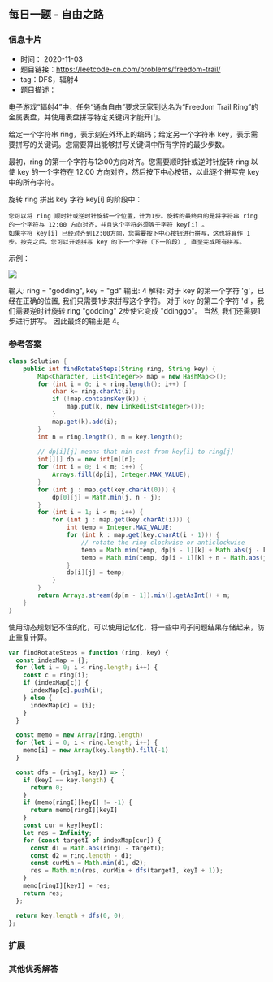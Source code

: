 ## 每日一题 - 自由之路
### 信息卡片 

- 时间： 2020-11-03
- 题目链接：https://leetcode-cn.com/problems/freedom-trail/
- tag：DFS，辐射4
- 题目描述：

电子游戏“辐射4”中，任务“通向自由”要求玩家到达名为“Freedom Trail Ring”的金属表盘，并使用表盘拼写特定关键词才能开门。

给定一个字符串 ring，表示刻在外环上的编码；给定另一个字符串 key，表示需要拼写的关键词。您需要算出能够拼写关键词中所有字符的最少步数。

最初，ring 的第一个字符与12:00方向对齐。您需要顺时针或逆时针旋转 ring 以使 key 的一个字符在 12:00 方向对齐，然后按下中心按钮，以此逐个拼写完 key 中的所有字符。

旋转 ring 拼出 key 字符 key[i] 的阶段中：

    您可以将 ring 顺时针或逆时针旋转一个位置，计为1步。旋转的最终目的是将字符串 ring 的一个字符与 12:00 方向对齐，并且这个字符必须等于字符 key[i] 。
    如果字符 key[i] 已经对齐到12:00方向，您需要按下中心按钮进行拼写，这也将算作 1 步。按完之后，您可以开始拼写 key 的下一个字符（下一阶段）, 直至完成所有拼写。

示例：

 ![](https://assets.leetcode-cn.com/aliyun-lc-upload/uploads/2018/10/22/ring.jpg)
 

输入: ring = "godding", key = "gd"
输出: 4
解释:
 对于 key 的第一个字符 'g'，已经在正确的位置, 我们只需要1步来拼写这个字符。 
 对于 key 的第二个字符 'd'，我们需要逆时针旋转 ring "godding" 2步使它变成 "ddinggo"。
 当然, 我们还需要1步进行拼写。
 因此最终的输出是 4。



### 参考答案

```java
class Solution {
    public int findRotateSteps(String ring, String key) {
        Map<Character, List<Integer>> map = new HashMap<>();
        for (int i = 0; i < ring.length(); i++) {
            char k= ring.charAt(i);
            if (!map.containsKey(k)) {
                map.put(k, new LinkedList<Integer>());
            }
            map.get(k).add(i);
        }
        int n = ring.length(), m = key.length();
        
        // dp[i][j] means that min cost from key[i] to ring[j]
        int[][] dp = new int[m][n];
        for (int i = 0; i < m; i++) {
            Arrays.fill(dp[i], Integer.MAX_VALUE);
        }
        for (int j : map.get(key.charAt(0))) {
            dp[0][j] = Math.min(j, n - j);
        }
        for (int i = 1; i < m; i++) {
            for (int j : map.get(key.charAt(i))) {
                int temp = Integer.MAX_VALUE;
                for (int k : map.get(key.charAt(i - 1))) {
                    // rotate the ring clockwise or anticlockwise
                    temp = Math.min(temp, dp[i - 1][k] + Math.abs(j - k));
                    temp = Math.min(temp, dp[i - 1][k] + n - Math.abs(j - k));
                }
                dp[i][j] = temp;
            }
        }
        return Arrays.stream(dp[m - 1]).min().getAsInt() + m;
    }
}
```
使用动态规划记不住的化，可以使用记忆化，将一些中间子问题结果存储起来，防止重复计算。
```js
var findRotateSteps = function (ring, key) {
  const indexMap = {};
  for (let i = 0; i < ring.length; i++) {
    const c = ring[i];
    if (indexMap[c]) {
      indexMap[c].push(i);
    } else {
      indexMap[c] = [i];
    }
  }

  const memo = new Array(ring.length)
  for (let i = 0; i < ring.length; i++) {
    memo[i] = new Array(key.length).fill(-1)
  }

  const dfs = (ringI, keyI) => {
    if (keyI == key.length) {
      return 0;
    }
    if (memo[ringI][keyI] != -1) {
      return memo[ringI][keyI]
    }
    const cur = key[keyI];
    let res = Infinity;
    for (const targetI of indexMap[cur]) {
      const d1 = Math.abs(ringI - targetI);
      const d2 = ring.length - d1;
      const curMin = Math.min(d1, d2);
      res = Math.min(res, curMin + dfs(targetI, keyI + 1));
    }
    memo[ringI][keyI] = res;
    return res;
  };

  return key.length + dfs(0, 0);
};
```

### 扩展

### 其他优秀解答 





